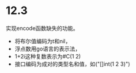 # 12.3 
实现encode函数缺失的功能。
- 将布尔值编码为t和nil，
- 浮点数用go语言的表示法，
- 1+2i这种复数表示为#C(1 2)
- 接口编码为成对的类型名和值，如("[]int(1 2 3)")